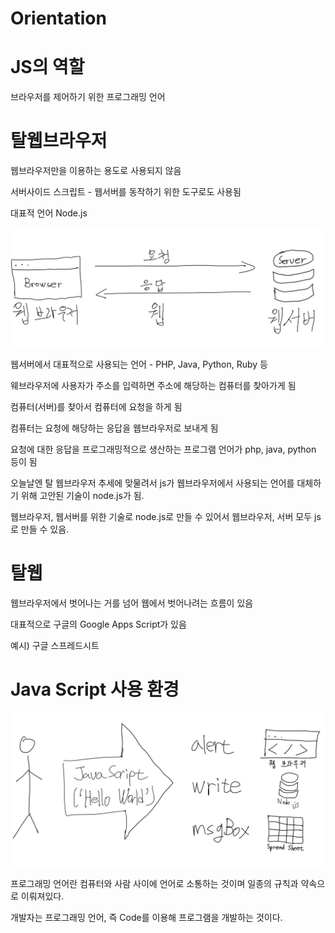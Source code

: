 # Orientation

# JS의 역할

브라우저를 제어하기 위한 프로그래밍 언어

# 탈웹브라우저

웹브라우저만을 이용하는 용도로 사용되지 않음

서버사이드 스크립트 - 웹서버를 동작하기 위한 도구로도 사용됨 

대표적 언어 Node.js

![Orientation%208a061cc244f9414488809990b5762d40/Untitled.png](.\Orientation/Untitled.png)

웹서버에서 대표적으로 사용되는 언어 - PHP, Java, Python, Ruby 등

웨브라우저에 사용자가 주소를 입력하면 주소에 해당하는 컴퓨터를 찾아가게 됨

컴퓨터(서버)를 찾아서 컴퓨터에 요청을 하게 됨

컴퓨터는 요청에 해당하는 응답을 웹브라우저로 보내게 됨

요청에 대한 응답을 프로그래밍적으로 생산하는 프로그램 언어가 php, java, python 등이 됨

오늘날엔 탈 웹브라우저 추세에 맞물려서 js가 웹브라우저에서 사용되는 언어를 대체하기 위해 고안된 기술이 node.js가 됨.

웹브라우저, 웹서버를 위한 기술로 node.js로 만들 수 있어서 웹브라우저, 서버 모두 js로 만들 수 있음.

# 탈웹

웹브라우저에서 벗어나는 거를 넘어 웹에서 벗어나려는 흐름이 있음

대표적으로 구글의 Google Apps Script가 있음

예시) 구글 스프레드시트

# Java Script 사용 환경

![Orientation%208a061cc244f9414488809990b5762d40/Untitled%201.png](.\Orientation/Untitled%201.png)

프로그래밍 언어란 컴퓨터와 사람 사이에 언어로 소통하는 것이며 일종의 규칙과 약속으로 이뤄져있다.

개발자는 프로그래밍 언어, 즉 Code를 이용해 프로그램을 개발하는 것이다.